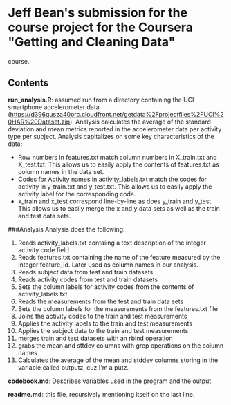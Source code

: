 # Jeff Bean's submission for the course project for the Coursera "Getting and Cleaning Data"
course.

## Contents
**run_analysis.R**: assumed run from a directory containing the UCI smartphone accelerometer data
(https://d396qusza40orc.cloudfront.net/getdata%2Fprojectfiles%2FUCI%20HAR%20Dataset.zip). Analysis calculates
the average of the standard deviation and mean metrics reported in the accelerometer data per
activity type per subject. Analysis capitalizes on some key characteristics of the data:

- Row numbers in features.txt match column numbers in X_train.txt and X_test.txt. This allows us to easily 
apply the contents of features.txt as column names in the data set.
- Codes for Activity names in activity_labels.txt match the codes for activity in y_train.txt and y_test.txt. This allows us to easily apply the activity label for the corresponding code.
- x_train and x_test correspond line-by-line as does y_train and y_test. This allows us to easily merge the x and y
data sets as well as the train and test data sets.

###Analysis Analysis does the following:
1.  Reads activity_labels.txt contaiing a text description of the integer activity code field
2.  Reads features.txt containing the name of the feature measured by the integer feature_id. Later used as column names in our analysis.
3.  Reads subject data from test and train datasets
4.  Reads activity codes from test and train datasets
5.  Sets the column labels for activity codes from the contents of activity_labels.txt
6.  Reads the measurements from the test and train data sets
7.  Sets the column labels for the measurements from the features.txt file
8.  Joins the activity codes to the train and test measurements
9.  Applies the activity labels to the train and test measurements
10.  Applies the subject data to the train and test measurements
11.  merges train and test datasets with an rbind operation
12.  grabs the mean and sttdev columns with grep operations on the column names
13.  Calculates the average of the mean and stddev columns storing in the variable called outputz, cuz I'm a putz.

**codebook.md**: Describes variables used in the program and the output

**readme.md**: this file, recursively mentioning itself on the last line.

